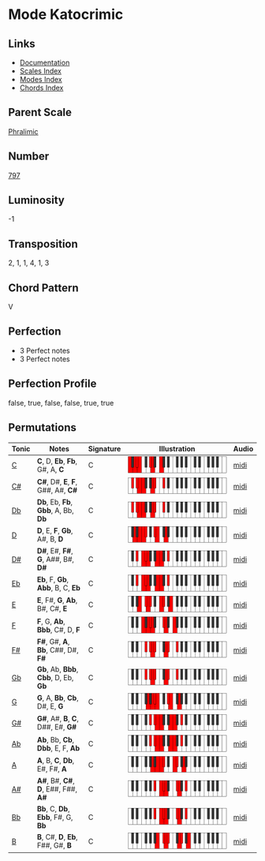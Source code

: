 # Mode Katocrimic

## Links

- [Documentation](README.md)
- [Scales Index](Scales.md)
- [Modes Index](Modes.md)
- [Chords Index](Chords.md)

## Parent Scale

[Phralimic](ScalePhralimic.md)

## Number

[797](https://ianring.com/musictheory/scales/797)

## Luminosity

-1

## Transposition

2, 1, 1, 4, 1, 3

## Chord Pattern

V

## Perfection

- 3 Perfect notes
- 3 Perfect notes

## Perfection Profile

false, true, false, false, true, true

## Permutations

| Tonic | Notes | Signature | Illustration | Audio |
|-------|-------|-----------|--------------|-------|
| [C](ModeCNaturalKatocrimic.md) | **C**, D, **Eb**, **Fb**, G#, A, **C** | C | ![CNaturalKatocrimic](ModeCNaturalKatocrimic.png) | [midi](https://github.com/edipermadi/music/blob/main/docs/ModeCNaturalKatocrimic.mid?raw=true) |
| [C#](ModeCSharpKatocrimic.md) | **C#**, D#, **E**, **F**, G##, A#, **C#** | C | ![CSharpKatocrimic](ModeCSharpKatocrimic.png) | [midi](https://github.com/edipermadi/music/blob/main/docs/ModeCSharpKatocrimic.mid?raw=true) |
| [Db](ModeDFlatKatocrimic.md) | **Db**, Eb, **Fb**, **Gbb**, A, Bb, **Db** | C | ![DFlatKatocrimic](ModeDFlatKatocrimic.png) | [midi](https://github.com/edipermadi/music/blob/main/docs/ModeDFlatKatocrimic.mid?raw=true) |
| [D](ModeDNaturalKatocrimic.md) | **D**, E, **F**, **Gb**, A#, B, **D** | C | ![DNaturalKatocrimic](ModeDNaturalKatocrimic.png) | [midi](https://github.com/edipermadi/music/blob/main/docs/ModeDNaturalKatocrimic.mid?raw=true) |
| [D#](ModeDSharpKatocrimic.md) | **D#**, E#, **F#**, **G**, A##, B#, **D#** | C | ![DSharpKatocrimic](ModeDSharpKatocrimic.png) | [midi](https://github.com/edipermadi/music/blob/main/docs/ModeDSharpKatocrimic.mid?raw=true) |
| [Eb](ModeEFlatKatocrimic.md) | **Eb**, F, **Gb**, **Abb**, B, C, **Eb** | C | ![EFlatKatocrimic](ModeEFlatKatocrimic.png) | [midi](https://github.com/edipermadi/music/blob/main/docs/ModeEFlatKatocrimic.mid?raw=true) |
| [E](ModeENaturalKatocrimic.md) | **E**, F#, **G**, **Ab**, B#, C#, **E** | C | ![ENaturalKatocrimic](ModeENaturalKatocrimic.png) | [midi](https://github.com/edipermadi/music/blob/main/docs/ModeENaturalKatocrimic.mid?raw=true) |
| [F](ModeFNaturalKatocrimic.md) | **F**, G, **Ab**, **Bbb**, C#, D, **F** | C | ![FNaturalKatocrimic](ModeFNaturalKatocrimic.png) | [midi](https://github.com/edipermadi/music/blob/main/docs/ModeFNaturalKatocrimic.mid?raw=true) |
| [F#](ModeFSharpKatocrimic.md) | **F#**, G#, **A**, **Bb**, C##, D#, **F#** | C | ![FSharpKatocrimic](ModeFSharpKatocrimic.png) | [midi](https://github.com/edipermadi/music/blob/main/docs/ModeFSharpKatocrimic.mid?raw=true) |
| [Gb](ModeGFlatKatocrimic.md) | **Gb**, Ab, **Bbb**, **Cbb**, D, Eb, **Gb** | C | ![GFlatKatocrimic](ModeGFlatKatocrimic.png) | [midi](https://github.com/edipermadi/music/blob/main/docs/ModeGFlatKatocrimic.mid?raw=true) |
| [G](ModeGNaturalKatocrimic.md) | **G**, A, **Bb**, **Cb**, D#, E, **G** | C | ![GNaturalKatocrimic](ModeGNaturalKatocrimic.png) | [midi](https://github.com/edipermadi/music/blob/main/docs/ModeGNaturalKatocrimic.mid?raw=true) |
| [G#](ModeGSharpKatocrimic.md) | **G#**, A#, **B**, **C**, D##, E#, **G#** | C | ![GSharpKatocrimic](ModeGSharpKatocrimic.png) | [midi](https://github.com/edipermadi/music/blob/main/docs/ModeGSharpKatocrimic.mid?raw=true) |
| [Ab](ModeAFlatKatocrimic.md) | **Ab**, Bb, **Cb**, **Dbb**, E, F, **Ab** | C | ![AFlatKatocrimic](ModeAFlatKatocrimic.png) | [midi](https://github.com/edipermadi/music/blob/main/docs/ModeAFlatKatocrimic.mid?raw=true) |
| [A](ModeANaturalKatocrimic.md) | **A**, B, **C**, **Db**, E#, F#, **A** | C | ![ANaturalKatocrimic](ModeANaturalKatocrimic.png) | [midi](https://github.com/edipermadi/music/blob/main/docs/ModeANaturalKatocrimic.mid?raw=true) |
| [A#](ModeASharpKatocrimic.md) | **A#**, B#, **C#**, **D**, E##, F##, **A#** | C | ![ASharpKatocrimic](ModeASharpKatocrimic.png) | [midi](https://github.com/edipermadi/music/blob/main/docs/ModeASharpKatocrimic.mid?raw=true) |
| [Bb](ModeBFlatKatocrimic.md) | **Bb**, C, **Db**, **Ebb**, F#, G, **Bb** | C | ![BFlatKatocrimic](ModeBFlatKatocrimic.png) | [midi](https://github.com/edipermadi/music/blob/main/docs/ModeBFlatKatocrimic.mid?raw=true) |
| [B](ModeBNaturalKatocrimic.md) | **B**, C#, **D**, **Eb**, F##, G#, **B** | C | ![BNaturalKatocrimic](ModeBNaturalKatocrimic.png) | [midi](https://github.com/edipermadi/music/blob/main/docs/ModeBNaturalKatocrimic.mid?raw=true) |
